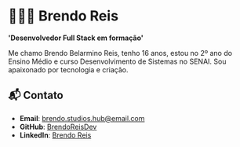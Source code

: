 # 🧑🏻‍💻 Brendo Reis

**'Desenvolvedor Full Stack em formação'**

Me chamo Brendo Belarmino Reis, tenho 16 anos, estou no 2º ano do Ensino Médio e curso Desenvolvimento de Sistemas no SENAI. Sou apaixonado por tecnologia e criação. 

## 📬 Contato
- **Email**: brendo.studios.hub@email.com
- **GitHub**: [BrendoReisDev](https://github.com/BrendoReisDev)
- **LinkedIn**: [Brendo Reis](www.linkedin.com/in/brendoreis)
